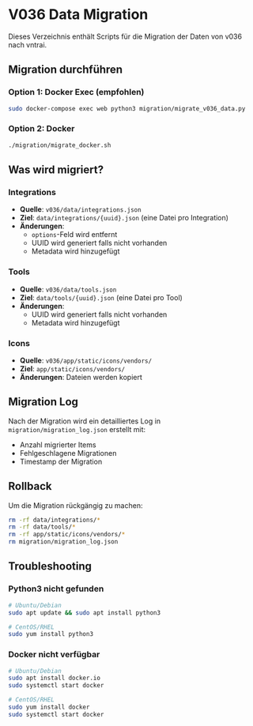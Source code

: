 # V036 Data Migration

Dieses Verzeichnis enthält Scripts für die Migration der Daten von v036 nach vntrai.

## Migration durchführen

### Option 1: Docker Exec (empfohlen)
```bash
sudo docker-compose exec web python3 migration/migrate_v036_data.py
```

### Option 2: Docker
```bash
./migration/migrate_docker.sh
```

## Was wird migriert?

### Integrations
- **Quelle**: `v036/data/integrations.json`
- **Ziel**: `data/integrations/{uuid}.json` (eine Datei pro Integration)
- **Änderungen**: 
  - `options`-Feld wird entfernt
  - UUID wird generiert falls nicht vorhanden
  - Metadata wird hinzugefügt

### Tools
- **Quelle**: `v036/data/tools.json`
- **Ziel**: `data/tools/{uuid}.json` (eine Datei pro Tool)
- **Änderungen**:
  - UUID wird generiert falls nicht vorhanden
  - Metadata wird hinzugefügt

### Icons
- **Quelle**: `v036/app/static/icons/vendors/`
- **Ziel**: `app/static/icons/vendors/`
- **Änderungen**: Dateien werden kopiert

## Migration Log

Nach der Migration wird ein detailliertes Log in `migration/migration_log.json` erstellt mit:
- Anzahl migrierter Items
- Fehlgeschlagene Migrationen
- Timestamp der Migration

## Rollback

Um die Migration rückgängig zu machen:
```bash
rm -rf data/integrations/*
rm -rf data/tools/*
rm -rf app/static/icons/vendors/*
rm migration/migration_log.json
```

## Troubleshooting

### Python3 nicht gefunden
```bash
# Ubuntu/Debian
sudo apt update && sudo apt install python3

# CentOS/RHEL
sudo yum install python3
```

### Docker nicht verfügbar
```bash
# Ubuntu/Debian
sudo apt install docker.io
sudo systemctl start docker

# CentOS/RHEL
sudo yum install docker
sudo systemctl start docker
```
